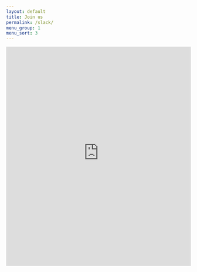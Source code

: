 ```yaml
---
layout: default
title: Join us
permalink: /slack/
menu_group: 1
menu_sort: 3
---
```



<iframe src="https://devanooga-slack.herokuapp.com/"
    width="100%"
    height="600"
    frameBorder="0"></iframe>